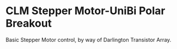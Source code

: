 # CLM Stepper Motor-UniBi Polar Breakout
Basic Stepper Motor control, by way of Darlington Transistor Array. 
